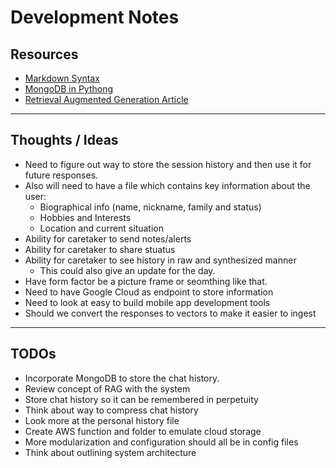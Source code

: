 # Development Notes

## Resources
- [Markdown Syntax](https://www.markdownguide.org/basic-syntax/)
- [MongoDB in Pythong](https://www.mongodb.com/resources/languages/python)
- [Retrieval Augmented Generation Article](https://scalexi.medium.com/implementing-a-retrieval-augmented-generation-rag-system-with-openais-api-using-langchain-ab39b60b4d9f)
---
## Thoughts / Ideas
- Need to figure out way to store the session history and then use it for future responses.
- Also will need to have a file which contains key information about the user:
  - Biographical info (name, nickname, family and status)
  - Hobbies and Interests
  - Location and current situation
- Ability for caretaker to send notes/alerts
- Ability for caretaker to share stuatus
- Ability for caretaker to see history in raw and synthesized manner
  - This could also give an update for the day.
- Have form factor be a picture frame or seomthing like that.
- Need to have Google Cloud as endpoint to store information
- Need to look at easy to build mobile app development tools
- Should we convert the responses to vectors to make it easier to ingest

---
## TODOs
- Incorporate MongoDB to store the chat history. 
- Review concept of RAG with the system
- Store chat history so it can be remembered in perpetuity
- Think about way to compress chat history
- Look more at the personal history file
- Create AWS function and folder to emulate cloud storage
- More modularization and configuration should all be in config files
- Think about outlining system architecture